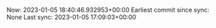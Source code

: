 Now: 2023-01-05 18:40:46.932953+00:00 Earliest commit since sync: None Last sync: 2023-01-05 17:09:03+00:00
